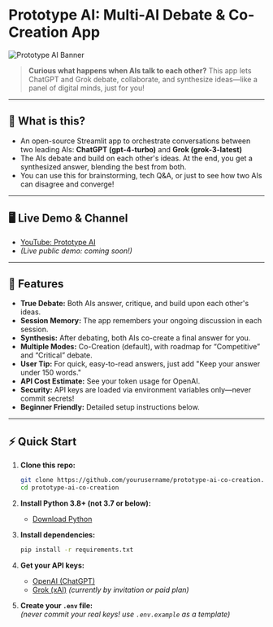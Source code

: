 # Prototype AI: Multi-AI Debate & Co-Creation App

![Prototype AI Banner](assets/PrototypeAI_Banner.png)

> **Curious what happens when AIs talk to each other?**
> This app lets ChatGPT and Grok debate, collaborate, and synthesize ideas—like a panel of digital minds, just for you!

---

## 🚀 What is this?

- An open-source Streamlit app to orchestrate conversations between two leading AIs: **ChatGPT (gpt-4-turbo)** and **Grok (grok-3-latest)**
- The AIs debate and build on each other's ideas. At the end, you get a synthesized answer, blending the best from both.
- You can use this for brainstorming, tech Q&A, or just to see how two AIs can disagree and converge!

---

## 🖥️ Live Demo & Channel

- [YouTube: Prototype AI](https://www.youtube.com/@PrototypeAI01)
- *(Live public demo: coming soon!)*

---

## 📝 Features

- **True Debate:** Both AIs answer, critique, and build upon each other's ideas.
- **Session Memory:** The app remembers your ongoing discussion in each session.
- **Synthesis:** After debating, both AIs co-create a final answer for you.
- **Multiple Modes:** Co-Creation (default), with roadmap for “Competitive” and “Critical” debate.
- **User Tip:** For quick, easy-to-read answers, just add "Keep your answer under 150 words."
- **API Cost Estimate:** See your token usage for OpenAI.
- **Security:** API keys are loaded via environment variables only—never commit secrets!
- **Beginner Friendly:** Detailed setup instructions below.

---

## ⚡ Quick Start

1. **Clone this repo:**
    ```bash
    git clone https://github.com/yourusername/prototype-ai-co-creation.git
    cd prototype-ai-co-creation
    ```

2. **Install Python 3.8+ (not 3.7 or below):**
    - [Download Python](https://www.python.org/downloads/)

3. **Install dependencies:**
    ```bash
    pip install -r requirements.txt
    ```

4. **Get your API keys:**  
   - [OpenAI (ChatGPT)](https://platform.openai.com/api-keys)  
   - [Grok (xAI)](https://x.ai) *(currently by invitation or paid plan)*

5. **Create your `.env` file:**  
   *(never commit your real keys! use `.env.example` as a template)*  
